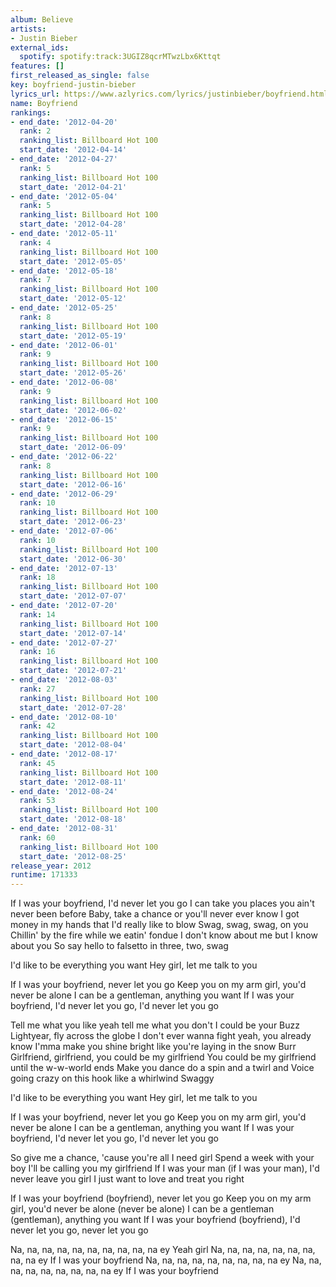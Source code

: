 ```yaml
---
album: Believe
artists:
- Justin Bieber
external_ids:
  spotify: spotify:track:3UGIZ8qcrMTwzLbx6Kttqt
features: []
first_released_as_single: false
key: boyfriend-justin-bieber
lyrics_url: https://www.azlyrics.com/lyrics/justinbieber/boyfriend.html
name: Boyfriend
rankings:
- end_date: '2012-04-20'
  rank: 2
  ranking_list: Billboard Hot 100
  start_date: '2012-04-14'
- end_date: '2012-04-27'
  rank: 5
  ranking_list: Billboard Hot 100
  start_date: '2012-04-21'
- end_date: '2012-05-04'
  rank: 5
  ranking_list: Billboard Hot 100
  start_date: '2012-04-28'
- end_date: '2012-05-11'
  rank: 4
  ranking_list: Billboard Hot 100
  start_date: '2012-05-05'
- end_date: '2012-05-18'
  rank: 7
  ranking_list: Billboard Hot 100
  start_date: '2012-05-12'
- end_date: '2012-05-25'
  rank: 8
  ranking_list: Billboard Hot 100
  start_date: '2012-05-19'
- end_date: '2012-06-01'
  rank: 9
  ranking_list: Billboard Hot 100
  start_date: '2012-05-26'
- end_date: '2012-06-08'
  rank: 9
  ranking_list: Billboard Hot 100
  start_date: '2012-06-02'
- end_date: '2012-06-15'
  rank: 9
  ranking_list: Billboard Hot 100
  start_date: '2012-06-09'
- end_date: '2012-06-22'
  rank: 8
  ranking_list: Billboard Hot 100
  start_date: '2012-06-16'
- end_date: '2012-06-29'
  rank: 10
  ranking_list: Billboard Hot 100
  start_date: '2012-06-23'
- end_date: '2012-07-06'
  rank: 10
  ranking_list: Billboard Hot 100
  start_date: '2012-06-30'
- end_date: '2012-07-13'
  rank: 18
  ranking_list: Billboard Hot 100
  start_date: '2012-07-07'
- end_date: '2012-07-20'
  rank: 14
  ranking_list: Billboard Hot 100
  start_date: '2012-07-14'
- end_date: '2012-07-27'
  rank: 16
  ranking_list: Billboard Hot 100
  start_date: '2012-07-21'
- end_date: '2012-08-03'
  rank: 27
  ranking_list: Billboard Hot 100
  start_date: '2012-07-28'
- end_date: '2012-08-10'
  rank: 42
  ranking_list: Billboard Hot 100
  start_date: '2012-08-04'
- end_date: '2012-08-17'
  rank: 45
  ranking_list: Billboard Hot 100
  start_date: '2012-08-11'
- end_date: '2012-08-24'
  rank: 53
  ranking_list: Billboard Hot 100
  start_date: '2012-08-18'
- end_date: '2012-08-31'
  rank: 60
  ranking_list: Billboard Hot 100
  start_date: '2012-08-25'
release_year: 2012
runtime: 171333
---
```

If I was your boyfriend, I'd never let you go
I can take you places you ain't never been before
Baby, take a chance or you'll never ever know
I got money in my hands that I'd really like to blow
Swag, swag, swag, on you
Chillin' by the fire while we eatin' fondue
I don't know about me but I know about you
So say hello to falsetto in three, two, swag


I'd like to be everything you want
Hey girl, let me talk to you


If I was your boyfriend, never let you go
Keep you on my arm girl, you'd never be alone
I can be a gentleman, anything you want
If I was your boyfriend, I'd never let you go, I'd never let you go


Tell me what you like yeah tell me what you don't
I could be your Buzz Lightyear, fly across the globe
I don't ever wanna fight yeah, you already know
I'mma make you shine bright like you're laying in the snow
Burr
Girlfriend, girlfriend, you could be my girlfriend
You could be my girlfriend until the w-w-world ends
Make you dance do a spin and a twirl and
Voice going crazy on this hook like a whirlwind
Swaggy


I'd like to be everything you want
Hey girl, let me talk to you


If I was your boyfriend, never let you go
Keep you on my arm girl, you'd never be alone
I can be a gentleman, anything you want
If I was your boyfriend, I'd never let you go, I'd never let you go


So give me a chance, 'cause you're all I need girl
Spend a week with your boy I'll be calling you my girlfriend
If I was your man (if I was your man), I'd never leave you girl
I just want to love and treat you right


If I was your boyfriend (boyfriend), never let you go
Keep you on my arm girl, you'd never be alone (never be alone)
I can be a gentleman (gentleman), anything you want
If I was your boyfriend (boyfriend), I'd never let you go, never let you go

Na, na, na, na, na, na, na, na, na, na ey
Yeah girl
Na, na, na, na, na, na, na, na, na ey
If I was your boyfriend
Na, na, na, na, na, na, na, na, na ey
Na, na, na, na, na, na, na, na, na ey
If I was your boyfriend
